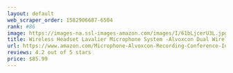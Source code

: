 ```yaml
---
layout: default 
﻿web_scraper_order: 1582906687-6504
rank: #86
image: https://images-na.ssl-images-amazon.com/images/I/61bLjcerU3L.jpg
title: Wireless Headset Lavalier Microphone System -Alvoxcon Dual Wireless Lapel Mic for iPhone,…
url: https://www.amazon.com/Microphone-Alvoxcon-Recording-Conference-Interview/dp/B07TRN5JT1/ref=zg_mw_musical-instruments_86?_encoding=UTF8&psc=1&refRID=RA0A6WJ8XR76W6MNNJHV
reviews: 4.2 out of 5 stars
price: $85.99 
---
```

